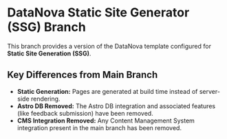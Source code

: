 # DataNova Static Site Generator (SSG) Branch

This branch provides a version of the DataNova template configured for **Static Site Generation (SSG)**.

## Key Differences from Main Branch

*   **Static Generation:** Pages are generated at build time instead of server-side rendering.
*   **Astro DB Removed:** The Astro DB integration and associated features (like feedback submission) have been removed.
*   **CMS Integration Removed:** Any Content Management System integration present in the main branch has been removed.

